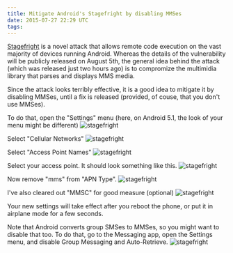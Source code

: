 ```yaml
---
title: Mitigate Android's Stagefright by disabling MMSes
date: 2015-07-27 22:29 UTC
tags:
---
```



[Stagefright](http://blog.zimperium.com/experts-found-a-unicorn-in-the-heart-of-android/) is a novel attack that allows remote code execution on the vast majority of devices running Android.
Whereas the details of the vulnerability will be publicly released on August 5th, the general idea behind the attack (which was released just two hours ago) is to compromize the multimidia library that parses and displays MMS media.

Since the attack looks terribly effective, it is a good idea to mitigate it by disabling MMSes, until a fix is released (provided, of couse, that you don't use MMSes).

To do that, open the "Settings" menu (here, on Android 5.1, the look of your menu might be different)
![stagefright](/img/blog/stagefright-mms-1.png)

Select "Cellular Networks"
![stagefright](/img/blog/stagefright-mms-2.png)

Select "Access Point Names"
![stagefright](/img/blog/stagefright-mms-3.png)

Select your access point. It should look something like this.
![stagefright](/img/blog/stagefright-mms-4.png)

Now remove "mms" from "APN Type".
![stagefright](/img/blog/stagefright-mms-5.png)

I've also cleared out "MMSC" for good measure (optional)
![stagefright](/img/blog/stagefright-mms-6.png)

Your new settings will take effect after you reboot the phone, or put it in airplane mode for a few seconds.

Note that Android converts group SMSes to MMSes, so you might want to disable that too. To do that, go to the Messaging app, open the Settings menu, and disable Group Messaging and Auto-Retrieve.
![stagefright](/img/blog/stagefright-mms-7.png)
